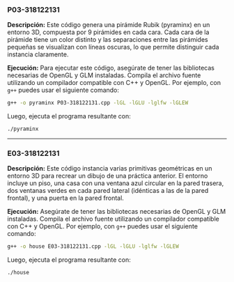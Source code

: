 ### P03-318122131

**Descripción:** Este código genera una pirámide Rubik (pyraminx) en un entorno 3D, compuesta por 9 pirámides en cada cara. Cada cara de la pirámide tiene un color distinto y las separaciones entre las pirámides pequeñas se visualizan con líneas oscuras, lo que permite distinguir cada instancia claramente.

**Ejecución:** Para ejecutar este código, asegúrate de tener las bibliotecas necesarias de OpenGL y GLM instaladas. Compila el archivo fuente utilizando un compilador compatible con C++ y OpenGL. Por ejemplo, con `g++` puedes usar el siguiente comando:

```bash
g++ -o pyraminx P03-318122131.cpp -lGL -lGLU -lglfw -lGLEW
```

Luego, ejecuta el programa resultante con:

```bash
./pyraminx
```

---

### E03-318122131

**Descripción:** Este código instancia varias primitivas geométricas en un entorno 3D para recrear un dibujo de una práctica anterior. El entorno incluye un piso, una casa con una ventana azul circular en la pared trasera, dos ventanas verdes en cada pared lateral (idénticas a las de la pared frontal), y una puerta en la pared frontal.

**Ejecución:** Asegúrate de tener las bibliotecas necesarias de OpenGL y GLM instaladas. Compila el archivo fuente utilizando un compilador compatible con C++ y OpenGL. Por ejemplo, con `g++` puedes usar el siguiente comando:

```bash
g++ -o house E03-318122131.cpp -lGL -lGLU -lglfw -lGLEW
```

Luego, ejecuta el programa resultante con:

```bash
./house
```
